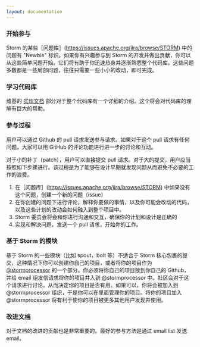 ```yaml
---
layout: documentation
---
```


### 开始参与

Storm 的某些［问题库］(https://issues.apache.org/jira/browse/STORM) 中的问题有 "Newbie" 标识。如果你有兴趣参与到 Storm 的开发并做出贡献，你可以从这些简单问题开始。它们将有助于你迅速热身并逐渐熟悉整个代码库。这些问题多数都是一些局部问题，往往只需要一些小小的改动，即可完成。

### 学习代码库

维基的 [实现文档](Implementation-docs.html) 部分对于整个代码库有一个详细的介绍。这个将会对代码库的理解有巨大的帮助。

### 参与过程

用户可以通过 Github 的 pull 请求发送参与请求。如果对于这个 pull 请求有任何问题，大家可以用 GitHub 的评论功能进行进一步的讨论和互动。

对于小的补丁（patch），用户可以直接提交 pull 请求。对于大的提交，用户应当按照如下步骤进行。该过程是为了能够在设计早期就发现问题从而避免不必要的工作的浪费。

1. 在［问题库］(https://issues.apache.org/jira/browse/STORM) 中如果没有这个问题，创建一个新的问题（issue）
2. 在你创建的问题下进行评论，解释你要做的事情，以及你可能会改动的代码，以及这些计划的改动会如何融入到整个项目中。
3. Storm 委员会将会和你进行沟通和交互，确保你的计划和设计是正确的
4. 实现和解决问题，发送一个 pull 请求，开始你的工作。

### 基于 Storm 的模块

基于 Storm 的一些模块（比如 spout，bolt 等）不适合于 Storm 核心包裹的提交，这种情况下你可以创建你自己的项目，或者将你的项目作为 [@stormprocessor](https://github.com/stormprocessor) 的一个部分。你必须将你自己的项目放到你自己的 Github，并给 email 组发信请求将你的项目并入到 @stormprocessor 中。社区会对于这个请求进行讨论，从而决定你的项目是否有用。如果可以，你将会被加入到 @stormprocessor 组织，于是你可以在里面管理你的项目。将你的项目加入 @stormprocessor 将有利于使你的项目被更多其他用户发现并使用。

### 改进文档

对于文档的改进的贡献也是非常重要的。最好的参与方法是通过 email list 发送 email。
